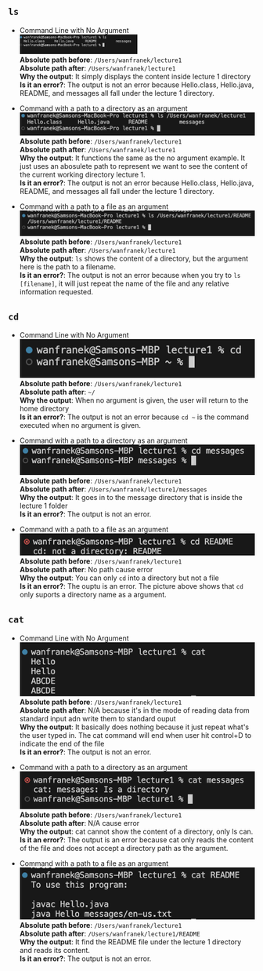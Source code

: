 ## `ls`
- Command Line with No Argument<br>
<img src="ls.png" height = 50% width = 50%><br>
**Absolute path before**: `/Users/wanfranek/lecture1`<br>
**Absolute path after**: `/Users/wanfranek/lecture1`<br>
**Why the output**: It simply displays the content inside lecture 1 directory<br>
**Is it an error?**: The output is not an error because Hello.class, Hello.java, README, and messages all fall under the lecture 1 directory.


- Command with a path to a directory as an argument<br>
<img src="ls_directory.png"><br>
**Absolute path before**: `/Users/wanfranek/lecture1`<br>
**Absolute path after**: `/Users/wanfranek/lecture1`<br>
**Why the output**: It functions the same as the no argument example. It just uses an abosulete path to represent we want to see the content of the current working directory lecture 1.<br>
**Is it an error?**: The output is not an error because Hello.class, Hello.java, README, and messages all fall under the lecture 1 directory.


- Command with a path to a file as an argument<br>
<img src="ls_file.png"><br>
**Absolute path before**: `/Users/wanfranek/lecture1`<br>
**Absolute path after**: `/Users/wanfranek/lecture1`<br>
**Why the output**: `ls` shows the content of a directory, but the argument here is the path to a filename.<br>
**Is it an error?**: The output is not an error because when you try to `ls [filename]`, it will just repeat the name of the file and any relative information requested.


  
## `cd`
- Command Line with No Argument<br>
<img src="cd_noArg.png"><br>
**Absolute path before**: `/Users/wanfranek/lecture1`<br>
**Absolute path after**: `~/`<br>
**Why the output**: When no argument is given, the user will return to the home directory<br>
**Is it an error?**: The output is not an error because `cd ~` is the command executed when no argument is given.

  
- Command with a path to a directory as an argument<br>
<img src="cd_directory.png"><br>
**Absolute path before**: `/Users/wanfranek/lecture1`<br>
**Absolute path after**: `/Users/wanfranek/lecture1/messages`<br>
**Why the output**: It goes in to the message directory that is inside the lecture 1 folder<br>
**Is it an error?**: The output is not an error.

  
- Command with a path to a file as an argument<br>
<img src="cd_filename.png"><br>
**Absolute path before**: `/Users/wanfranek/lecture1`<br>
**Absolute path after**: No path cause error<br>
**Why the output**: You can only `cd` into a directory but not a file<br>
**Is it an error?**: The ouptu is an error. The picture above shows that `cd` only suports a directory name as a argument.

  
## `cat`
- Command Line with No Argument<br>
<img src="cat_noArg.png"><br>
**Absolute path before**: `/Users/wanfranek/lecture1`<br>
**Absolute path after**: N/A because it's in the mode of reading data from standard input adn write them to standard ouput<br>
**Why the output**: It basically does nothing because it just repeat what's the user typed in. The cat command will end when user hit control+D to indicate the end of the file<br>
**Is it an error?**: The output is not an error.

  
- Command with a path to a directory as an argument<br>
<img src="cat_directory.png"><br>
**Absolute path before**: `/Users/wanfranek/lecture1`<br>
**Absolute path after**: N/A cause error<br>
**Why the output**: cat cannot show the content of a directory, only ls can.<br>
**Is it an error?**: The output is an error because cat only reads the content of the file and does not accept a directory path as the argument.

  
- Command with a path to a file as an argument<br>
<img src="cat_filename.png"><br>
**Absolute path before**: `/Users/wanfranek/lecture1`<br>
**Absolute path after**: `/Users/wanfranek/lecture1/README`<br>
**Why the output**: It find the README file under the lecture 1 directory and reads its content.<br>
**Is it an error?**: The output is not an error.

  
